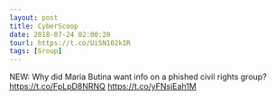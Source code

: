 ```yaml
---
layout: post
title: CyberScoop
date: 2018-07-24 02:00:20
tourl: https://t.co/UiSN102kIR
tags: [Group]
---
```

NEW: Why did Maria Butina want info on a phished civil rights group? https://t.co/FpLpD8NRNQ https://t.co/yFNsjEah1M